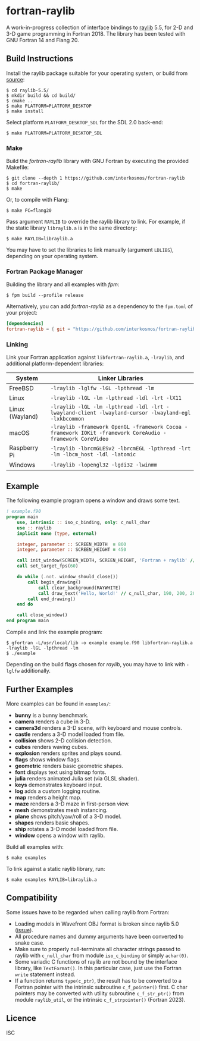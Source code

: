 # fortran-raylib

A work-in-progress collection of interface bindings to
[raylib](https://www.raylib.com/) 5.5, for 2-D and 3-D game programming in
Fortran 2018. The library has been tested with GNU Fortran 14 and Flang 20.

## Build Instructions

Install the raylib package suitable for your operating system, or build from
[source](https://github.com/raysan5/raylib/releases/tag/5.5):

```
$ cd raylib-5.5/
$ mkdir build && cd build/
$ cmake ..
$ make PLATFORM=PLATFORM_DESKTOP
$ make install
```
Select platform `PLATFORM_DESKTOP_SDL` for the SDL 2.0 back-end:

```
$ make PLATFORM=PLATFORM_DESKTOP_SDL
```

### Make

Build the *fortran-raylib* library with GNU Fortran by executing the provided
Makefile:

```
$ git clone --depth 1 https://github.com/interkosmos/fortran-raylib
$ cd fortran-raylib/
$ make
```

Or, to compile with Flang:

```
$ make FC=flang20
```

Pass argument `RAYLIB` to override the raylib library to link. For example, if
the static library `libraylib.a` is in the same directory:

```
$ make RAYLIB=libraylib.a
```

You may have to set the libraries to link manually (argument `LDLIBS`),
depending on your operating system.


### Fortran Package Manager

Building the library and all examples with *fpm*:

```
$ fpm build --profile release
```

Alternatively, you can add *fortran-raylib* as a dependency to the `fpm.toml` of
your project:

```toml
[dependencies]
fortran-raylib = { git = "https://github.com/interkosmos/fortran-raylib.git" }
```

### Linking

Link your Fortran application against `libfortran-raylib.a`, `-lraylib`, and
additional platform-dependent libraries:

| System          | Linker Libraries                                                                                         |
|-----------------|----------------------------------------------------------------------------------------------------------|
| FreeBSD         | `-lraylib -lglfw -lGL -lpthread -lm`                                                                     |
| Linux           | `-lraylib -lGL -lm -lpthread -ldl -lrt -lX11`                                                            |
| Linux (Wayland) | `-lraylib -lGL -lm -lpthread -ldl -lrt -lwayland-client -lwayland-cursor -lwayland-egl -lxkbcommon`      |
| macOS           | `-lraylib -framework OpenGL -framework Cocoa -framework IOKit -framework CoreAudio -framework CoreVideo` |
| Raspberry Pi    | `-lraylib -lbrcmGLESv2 -lbrcmEGL -lpthread -lrt -lm -lbcm_host -ldl -latomic`                            |
| Windows         | `-lraylib -lopengl32 -lgdi32 -lwinmm`                                                                    |

## Example

The following example program opens a window and draws some text.

```fortran
! example.f90
program main
    use, intrinsic :: iso_c_binding, only: c_null_char
    use :: raylib
    implicit none (type, external)

    integer, parameter :: SCREEN_WIDTH  = 800
    integer, parameter :: SCREEN_HEIGHT = 450

    call init_window(SCREEN_WIDTH, SCREEN_HEIGHT, 'Fortran + raylib' // c_null_char)
    call set_target_fps(60)

    do while (.not. window_should_close())
        call begin_drawing()
            call clear_background(RAYWHITE)
            call draw_text('Hello, World!' // c_null_char, 190, 200, 20, LIGHTGRAY)
        call end_drawing()
    end do

    call close_window()
end program main
```

Compile and link the example program:

```
$ gfortran -L/usr/local/lib -o example example.f90 libfortran-raylib.a -lraylib -lGL -lpthread -lm
$ ./example
```

Depending on the build flags chosen for *raylib*, you may have to link with
`-lglfw` additionally.

## Further Examples

More examples can be found in `examples/`:

* **bunny** is a bunny benchmark.
* **camera** renders a cube in 3-D.
* **camera3d** renders a 3-D scene, with keyboard and mouse controls.
* **castle** renders a 3-D model loaded from file.
* **collision** shows 2-D collision detection.
* **cubes** renders waving cubes.
* **explosion** renders sprites and plays sound.
* **flags** shows window flags.
* **geometric** renders basic geometric shapes.
* **font** displays text using bitmap fonts.
* **julia** renders animated Julia set (via GLSL shader).
* **keys** demonstrates keyboard input.
* **log** adds a custom logging routine.
* **map** renders a height map.
* **maze** renders a 3-D maze in first-person view.
* **mesh** demonstrates mesh instancing.
* **plane** shows pitch/yaw/roll of a 3-D model.
* **shapes** renders basic shapes.
* **ship** rotates a 3-D model loaded from file.
* **window** opens a window with raylib.

Build all examples with:

```
$ make examples
```

To link against a static raylib library, run:

```
$ make examples RAYLIB=libraylib.a
```

## Compatibility

Some issues have to be regarded when calling raylib from Fortran:

* Loading models in Wavefront OBJ format is broken since raylib 5.0
  ([issue](https://github.com/raysan5/raylib/issues/3576)).
* All procedure names and dummy arguments have been converted to snake case.
* Make sure to properly null-terminate all character strings passed to raylib
  with `c_null_char` from module `iso_c_binding` or simply `achar(0)`.
* Some variadic C functions of raylib are not bound by the interface library,
  like `TextFormat()`. In this particular case, just use the Fortran `write`
  statement instead.
* If a function returns `type(c_ptr)`, the result has to be converted to a
  Fortran pointer with the intrinsic subroutine `c_f_pointer()` first. C char
  pointers may be converted with utility subroutine `c_f_str_ptr()` from module
  `raylib_util`, or the intrinsic `c_f_strpointer()` (Fortran 2023).

## Licence

ISC
